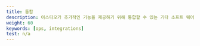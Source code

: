 ```yaml
---
title: 통합
description: 이스티오가 추가적인 기능을 제공하기 위해 통합할 수 있는 기타 소프트 웨어.
weight: 60
keywords: [ops, integrations]
test: n/a
---
```

